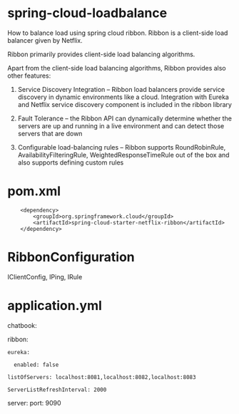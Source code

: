# spring-cloud-loadbalance
How to balance load using spring cloud ribbon.
Ribbon is a client-side load balancer given by Netflix.

Ribbon primarily provides client-side load balancing algorithms.

Apart from the client-side load balancing algorithms, Ribbon provides also other features:

1) Service Discovery Integration – Ribbon load balancers provide service discovery in dynamic environments like a cloud. Integration with Eureka and Netflix service discovery component is included in the ribbon library

2) Fault Tolerance – the Ribbon API can dynamically determine whether the servers are up and running in a live environment and can detect those servers that are down

3) Configurable load-balancing rules – Ribbon supports RoundRobinRule, AvailabilityFilteringRule, WeightedResponseTimeRule out of the box and also supports defining custom rules

# pom.xml

		<dependency>
			<groupId>org.springframework.cloud</groupId>
			<artifactId>spring-cloud-starter-netflix-ribbon</artifactId>
		</dependency>

# RibbonConfiguration

IClientConfig,
IPing,
IRule

# application.yml

chatbook:

  ribbon:
  
    eureka:
    
      enabled: false
      
    listOfServers: localhost:8081,localhost:8082,localhost:8083
    
    ServerListRefreshInterval: 2000
 
server:
  port: 9090
